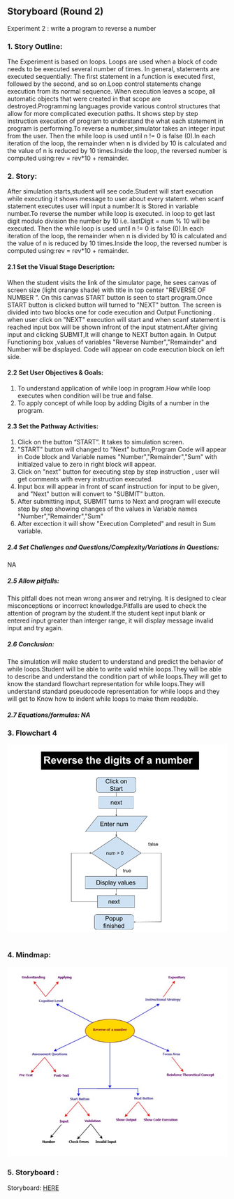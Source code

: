## Storyboard (Round 2)

Experiment 2 : write a program to reverse a number

### 1. Story Outline:
The Experiment is based on loops. Loops are used when a block of code needs to be executed several number of times. In general, statements are executed sequentially: The first statement in a function is executed first, followed by the second, and so on.Loop control statements change execution from its normal sequence. When execution leaves a scope, all automatic objects that were created in that scope are destroyed.Programming languages provide various control structures that allow for more complicated execution paths.
It shows step by step instruction execution of program to understand the what each statement in program is performing.To reverse a number,simulator takes an integer input from the user. Then the while loop is used until n != 0 is false (0).In each iteration of the loop, the remainder when n is divided by 10 is calculated and the value of n is reduced by 10 times.Inside the loop, the reversed number is computed using:rev = rev*10 + remainder.

### 2. Story:

After simulation starts,student will see code.Student will start execution while executing it shows message to user about every statemt. when scanf statement executes user will input a number.It is Stored  in variable number.To reverse the number while loop is executed. in loop to get last digit modulo division the number by 10 i.e. lastDigit = num % 10 will be executed. Then the while loop is used until n != 0 is false (0).In each iteration of the loop, the remainder when n is divided by 10 is calculated and the value of n is reduced by 10 times.Inside the loop, the reversed number is computed using:rev = rev*10 + remainder.

#### 2.1 Set the Visual Stage Description:

When the student visits the link of the simulator page, he sees canvas of screen size (light orange shade) with title in top center "REVERSE OF NUMBER ". On this canvas START button is seen to start program.Once START button is clicked button will turned to "NEXT" button.  The screen is divided into two blocks one for code execution and Output Functioning . when user click on "NEXT" execution will start and when scanf  statement is reached input box will be shown infront of the input statment.After giving input and clicking SUBMIT,It will change to NEXT button again. In Output Functioning box ,values of variables "Reverse Number","Remainder" and Number will be displayed. Code will appear on code execution block on left side.

#### 2.2 Set User Objectives & Goals:
1. To understand application of while loop in program.How while loop executes when condition will be true and false.
2. To apply concept of while loop by adding Digits of a number in the program.


#### 2.3 Set the Pathway Activities:
1. Click on the button “START”. It takes to simulation screen.
2. "START" button will changed to "Next" button,Program Code will appear in Code block and Variable names "Number","Remainder","Sum" with initialzed value to zero in right block will appear.
4. Click on "next" button for executing step by step instruction , user will get comments with every instruction executed.
5. Input box will appear in front of scanf instruction for input to be given, and "Next" button will convert to "SUBMIT" button.
6. After submitting input, SUBMIT turns to Next and program will execute step by step showing changes of the values in Variable names "Number","Remainder","Sum"
5. After excection it will show "Execution Completed" and result in Sum variable.


##### 2.4 Set Challenges and Questions/Complexity/Variations in Questions:

NA

##### 2.5 Allow pitfalls:
This pitfall does not mean wrong answer and retrying. It is designed to clear misconceptions or incorrect knowledge.Pitfalls are used to check the attention of program by the student.If the student kept input blank or entered input greater than interger range, it will display message invalid input and try again.

##### 2.6 Conclusion:
The simulation will make student  to understand and predict the behavior of while loops.Student will be able to write valid while loops.They will be able to describe and understand the condition part of while loops.They will get to know the standard flowchart representation for while loops.They will understand standard pseudocode representation for while loops and they will get to Know how to indent while loops to make them readable.

##### 2.7 Equations/formulas: NA


### 3. Flowchart 4
<img src="flowchart/flowchart-reverse-digits-num.png"/><br>
<br>

### 4. Mindmap:
<img src="mindmap/reverse-num.JPG"/>

### 5. Storyboard :
Storyboard: <a href="storyboard/storyboard_reverse_num.gif"> HERE </a>

